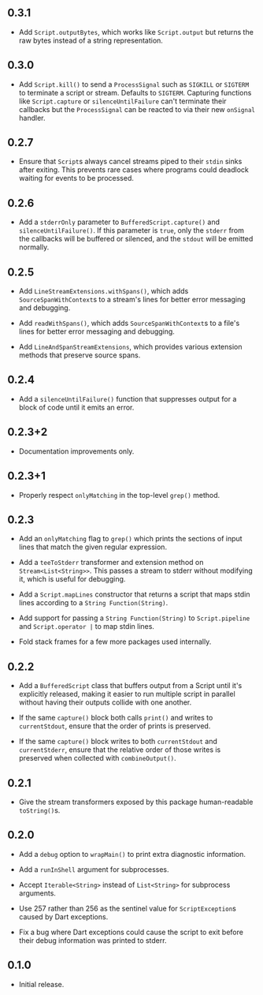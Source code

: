 ## 0.3.1

* Add `Script.outputBytes`, which works like `Script.output` but returns the raw
  bytes instead of a string representation.

## 0.3.0

* Add `Script.kill()` to send a `ProcessSignal` such as `SIGKILL` or `SIGTERM`
  to terminate a script or stream. Defaults to `SIGTERM`. Capturing functions
  like `Script.capture` or `silenceUntilFailure` can't terminate their callbacks
  but the `ProcessSignal` can be reacted to via their new `onSignal` handler.

## 0.2.7

* Ensure that `Script`s always cancel streams piped to their `stdin` sinks after
  exiting. This prevents rare cases where programs could deadlock waiting for
  events to be processed.

## 0.2.6

* Add a `stderrOnly` parameter to `BufferedScript.capture()` and
  `silenceUntilFailure()`. If this parameter is `true`, only the `stderr` from
  the callbacks will be buffered or silenced, and the `stdout` will be emitted
  normally.

## 0.2.5

* Add `LineStreamExtensions.withSpans()`, which adds `SourceSpanWithContext`s to
  a stream's lines for better error messaging and debugging.

* Add `readWithSpans()`, which adds `SourceSpanWithContext`s to a file's lines
  for better error messaging and debugging.

* Add `LineAndSpanStreamExtensions`, which provides various extension methods
  that preserve source spans.

## 0.2.4

* Add a `silenceUntilFailure()` function that suppresses output for a block of
  code until it emits an error.

## 0.2.3+2

* Documentation improvements only.

## 0.2.3+1

* Properly respect `onlyMatching` in the top-level `grep()` method.

## 0.2.3

* Add an `onlyMatching` flag to `grep()` which prints the sections of input
  lines that match the given regular expression.

* Add a `teeToStderr` transformer and extension method on
  `Stream<List<String>>`. This passes a stream to stderr without modifying it,
  which is useful for debugging.

* Add a `Script.mapLines` constructor that returns a script that maps stdin
  lines according to a `String Function(String)`.

* Add support for passing a `String Function(String)` to `Script.pipeline` and
  `Script.operator |` to map stdin lines.

* Fold stack frames for a few more packages used internally.

## 0.2.2

* Add a `BufferedScript` class that buffers output from a Script until it's
  explicitly released, making it easier to run multiple script in parallel
  without having their outputs collide with one another.

* If the same `capture()` block both calls `print()` and writes to
  `currentStdout`, ensure that the order of prints is preserved.

* If the same `capture()` block writes to both `currentStdout` and
  `currentStderr`, ensure that the relative order of those writes is preserved
  when collected with `combineOutput()`.

## 0.2.1

* Give the stream transformers exposed by this package human-readable
  `toString()`s.

## 0.2.0

* Add a `debug` option to `wrapMain()` to print extra diagnostic information.

* Add a `runInShell` argument for subprocesses.

* Accept `Iterable<String>` instead of `List<String>` for subprocess arguments.

* Use 257 rather than 256 as the sentinel value for `ScriptException`s caused by
  Dart exceptions.

* Fix a bug where Dart exceptions could cause the script to exit before their
  debug information was printed to stderr.

## 0.1.0

* Initial release.
